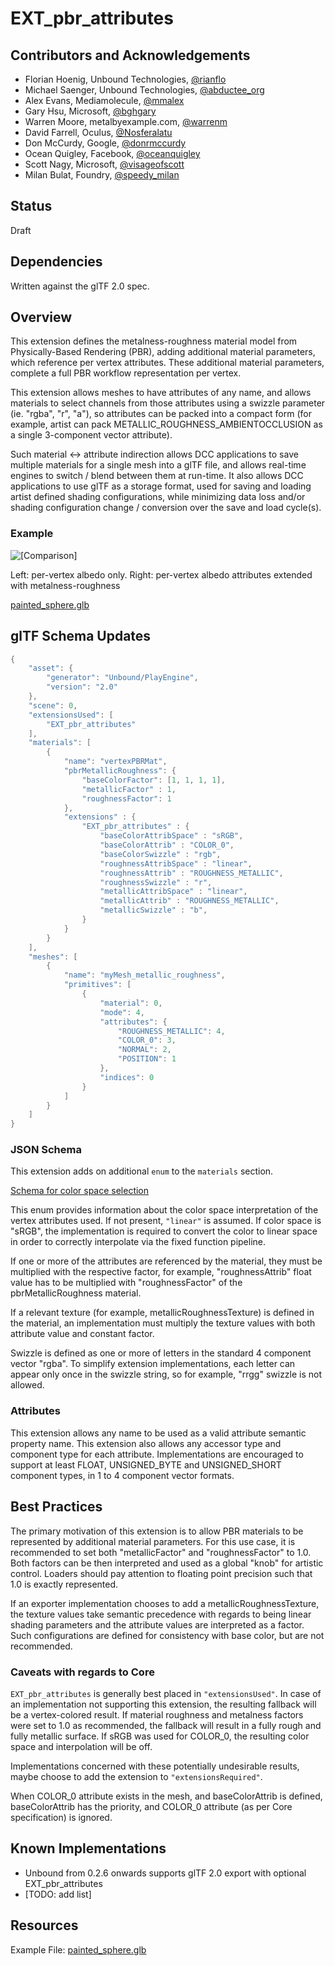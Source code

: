 # EXT_pbr_attributes

## Contributors and Acknowledgements

* Florian Hoenig, Unbound Technologies, [@rianflo](http://twitter.com/rianflo)
* Michael Saenger, Unbound Technologies, [@abductee_org](http://twitter.com/abductee_org)
* Alex Evans, Mediamolecule, [@mmalex](https://twitter.com/mmalex)
* Gary Hsu, Microsoft, [@bghgary](https://twitter.com/bghgary)
* Warren Moore, metalbyexample.com, [@warrenm](https://twitter.com/warrenm)
* David Farrell, Oculus, [@Nosferalatu](https://twitter.com/Nosferalatu)
* Don McCurdy, Google, [@donrmccurdy](https://twitter.com/donrmccurdy)
* Ocean Quigley, Facebook, [@oceanquigley](https://twitter.com/oceanquigley)
* Scott Nagy, Microsoft, [@visageofscott](https://twitter.com/visageofscott)
* Milan Bulat, Foundry, [@speedy_milan](https://twitter.com/speedy_milan)

## Status

Draft

## Dependencies

Written against the glTF 2.0 spec.

## Overview

This extension defines the metalness-roughness material model from Physically-Based Rendering (PBR), adding additional material parameters, which reference per vertex attributes. These additional material parameters, complete a full PBR workflow representation per vertex.

This extension allows meshes to have attributes of any name, and allows materials to select channels from those attributes using a swizzle parameter (ie. "rgba", "r", "a"), so attributes can be packed into a compact form (for example, artist can pack METALLIC_ROUGHNESS_AMBIENTOCCLUSION as a single 3-component vector attribute).

Such material <-> attribute indirection allows DCC applications to save multiple materials for a single mesh into a glTF file, and allows real-time engines to switch / blend between them at run-time. It also allows DCC applications to use glTF as a storage format, used for saving and loading artist defined shading configurations, while minimizing data loss and/or shading configuration change / conversion over the save and load cycle(s).

### Example
![\[Comparison\]](Figures/vertex_metal_rough_comparison.png)

Left: per-vertex albedo only. Right: per-vertex albedo attributes extended with metalness-roughness

[painted_sphere.glb](examples/painted_sphere.glb)

## glTF Schema Updates

```C
{
    "asset": {
        "generator": "Unbound/PlayEngine",
        "version": "2.0"
    },
    "scene": 0,
    "extensionsUsed": [
        "EXT_pbr_attributes"
    ],
    "materials": [
        {
            "name": "vertexPBRMat",
            "pbrMetallicRoughness": {
                "baseColorFactor": [1, 1, 1, 1],
                "metallicFactor" : 1,
                "roughnessFactor": 1
            },
            "extensions" : {
                "EXT_pbr_attributes" : {
                    "baseColorAttribSpace" : "sRGB",
                    "baseColorAttrib" : "COLOR_0",
                    "baseColorSwizzle" : "rgb",
                    "roughnessAttribSpace" : "linear",
                    "roughnessAttrib" : "ROUGHNESS_METALLIC",
                    "roughnessSwizzle" : "r",
                    "metallicAttribSpace" : "linear",
                    "metallicAttrib" : "ROUGHNESS_METALLIC",
                    "metallicSwizzle" : "b",
                }
            }
        }
    ],
    "meshes": [
        {
            "name": "myMesh_metallic_roughness",
            "primitives": [
                {
                    "material": 0,
                    "mode": 4,
                    "attributes": {
                        "ROUGHNESS_METALLIC": 4,
                        "COLOR_0": 3,
                        "NORMAL": 2,
                        "POSITION": 1
                    },
                    "indices": 0
                }
            ]
        }
    ]
}
```

### JSON Schema


This extension adds on additional `enum` to the `materials` section. 

[Schema for color space selection](Schema/glTF.EXT_pbr_attributes.schema.json)

This enum provides information about the color space interpretation of the  vertex attributes used. If not present, `"linear"` is assumed. If color space is "sRGB", the implementation is required to convert the color to linear space in order to correctly interpolate via the fixed function pipeline.

If one or more of the attributes are referenced by the material, they must be multiplied with the respective factor, for example, "roughnessAttrib" float value has to be multiplied with "roughnessFactor" of the pbrMetallicRoughness material.

If a relevant texture (for example, metallicRoughnessTexture) is defined in the material, an implementation must multiply the texture values with both attribute value and constant factor.

Swizzle is defined as one or more of letters in the standard 4 component vector "rgba". To simplify extension implementations, each letter can appear only once in the swizzle string, so for example, "rrgg" swizzle is not allowed.

### Attributes

This extension allows any name to be used as a valid attribute semantic property name.
This extension also allows any accessor type and component type for each attribute. Implementations are encouraged to support at least FLOAT, UNSIGNED_BYTE and UNSIGNED_SHORT component types, in 1 to 4 component vector formats.

## Best Practices

The primary motivation of this extension is to allow PBR materials to be represented by additional material parameters.
For this use case, it is recommended to set both "metallicFactor" and "roughnessFactor" to 1.0. Both factors can be then interpreted and used as a global "knob" for artistic control.
Loaders should pay attention to floating point precision such that 1.0 is exactly represented.

If an exporter implementation chooses to add a metallicRoughnessTexture, the texture values take semantic precedence with regards to being linear shading parameters and the attribute values are interpreted as a factor.
Such configurations are defined for consistency with base color, but are not recommended.

### Caveats with regards to Core
`EXT_pbr_attributes` is generally best placed in `"extensionsUsed"`.
In case of an implementation not supporting this extension, the resulting fallback will be a vertex-colored result. If material roughness and metalness factors were set to 1.0 as recommended, the fallback will result in a fully rough and fully metallic surface.
If sRGB was used for COLOR_0, the resulting color space and interpolation will be off.

Implementations concerned with these potentially undesirable results, maybe choose to add the extension to `"extensionsRequired"`.

When COLOR_0 attribute exists in the mesh, and baseColorAttrib is defined, baseColorAttrib has the priority, and COLOR_0 attribute (as per Core specification) is ignored. 

## Known Implementations

* Unbound from 0.2.6 onwards supports glTF 2.0 export with optional EXT_pbr_attributes 
* [TODO: add list]

## Resources

Example File: [painted_sphere.glb](examples/painted_sphere.glb)
